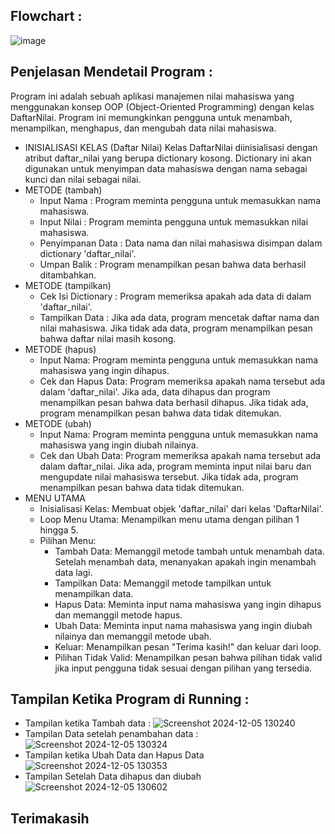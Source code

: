 Flowchart :
-
![image](https://github.com/user-attachments/assets/29911265-83d9-410b-9fd4-2b8910a983b6)


Penjelasan Mendetail Program : 
-
Program ini adalah sebuah aplikasi manajemen nilai mahasiswa yang menggunakan konsep OOP (Object-Oriented Programming) dengan kelas DaftarNilai. Program ini memungkinkan pengguna untuk menambah, menampilkan, menghapus, dan mengubah data nilai mahasiswa. 
 - INISIALISASI KELAS (Daftar Nilai)
   Kelas DaftarNilai diinisialisasi dengan atribut daftar_nilai yang berupa dictionary kosong. Dictionary ini akan digunakan untuk menyimpan data mahasiswa dengan nama sebagai kunci dan nilai sebagai nilai.
 - METODE (tambah)
    - Input Nama : Program meminta pengguna untuk memasukkan nama mahasiswa.
    - Input Nilai : Program meminta pengguna untuk memasukkan nilai mahasiswa.
    - Penyimpanan Data : Data nama dan nilai mahasiswa disimpan dalam dictionary 'daftar_nilai'.
    - Umpan Balik : Program menampilkan pesan bahwa data berhasil ditambahkan.
 - METODE (tampilkan)
    - Cek Isi Dictionary : Program memeriksa apakah ada data di dalam 'daftar_nilai'.
    - Tampilkan Data : Jika ada data, program mencetak daftar nama dan nilai mahasiswa. Jika tidak ada data, program menampilkan pesan bahwa daftar nilai masih kosong.
 - METODE (hapus)
    - Input Nama: Program meminta pengguna untuk memasukkan nama mahasiswa yang ingin dihapus.
    - Cek dan Hapus Data: Program memeriksa apakah nama tersebut ada dalam 'daftar_nilai'. Jika ada, data dihapus dan program menampilkan pesan bahwa data berhasil dihapus. 
      Jika tidak ada, program menampilkan pesan bahwa data tidak ditemukan.
 - METODE (ubah)
    - Input Nama: Program meminta pengguna untuk memasukkan nama mahasiswa yang ingin diubah nilainya.
    - Cek dan Ubah Data: Program memeriksa apakah nama tersebut ada dalam daftar_nilai. Jika ada, program meminta input nilai baru dan mengupdate nilai mahasiswa tersebut. 
      Jika tidak ada, program menampilkan pesan bahwa data tidak ditemukan.
 - MENU UTAMA
    - Inisialisasi Kelas: Membuat objek 'daftar_nilai' dari kelas 'DaftarNilai'.
    - Loop Menu Utama: Menampilkan menu utama dengan pilihan 1 hingga 5.
    - Pilihan Menu:
       - Tambah Data: Memanggil metode tambah untuk menambah data. Setelah menambah data, menanyakan apakah ingin menambah data lagi.
       - Tampilkan Data: Memanggil metode tampilkan untuk menampilkan data.
       - Hapus Data: Meminta input nama mahasiswa yang ingin dihapus dan memanggil metode hapus.
       - Ubah Data: Meminta input nama mahasiswa yang ingin diubah nilainya dan memanggil metode ubah.
       - Keluar: Menampilkan pesan "Terima kasih!" dan keluar dari loop.
       - Pilihan Tidak Valid: Menampilkan pesan bahwa pilihan tidak valid jika input pengguna tidak sesuai dengan pilihan yang tersedia.
     
Tampilan Ketika Program di Running :
-
 - Tampilan ketika Tambah data : 
![Screenshot 2024-12-05 130240](https://github.com/user-attachments/assets/a328a0a4-c8aa-461e-ae6c-d006598644b4)
 - Tampilan Data setelah penambahan data :
![Screenshot 2024-12-05 130324](https://github.com/user-attachments/assets/a2f27082-2259-475d-a37b-d1902e63b221)
 - Tampilan ketika Ubah Data dan Hapus Data
![Screenshot 2024-12-05 130353](https://github.com/user-attachments/assets/a7f6b565-2241-4b78-89f5-2afd3abc89fa)
 - Tampilan Setelah Data dihapus dan diubah
![Screenshot 2024-12-05 130602](https://github.com/user-attachments/assets/87262818-6198-4a3a-8f69-a0bccb81112b)

Terimakasih
-
